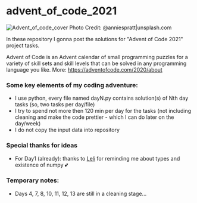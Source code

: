 # advent_of_code_2021

![Advent_of_code_cover Photo Credit: @anniespratt|unsplash.com](https://github.com/asyaparfenova/advent_of_code_2021/blob/main/cover.jpg?raw=true "Photo Credit: 
@Joanna Kosinska|unsplash.com")

In these repository I gonna post the solutions for "Advent of Code 2021" project tasks.

Advent of Code is an Advent calendar of small programming puzzles for a variety of skill sets and skill levels that can be solved in any programming language you like.
More: https://adventofcode.com/2020/about

### Some key elements of my coding adventure:
- I use python, every file named dayN.py contains solution(s) of Nth day tasks (so, two tasks per day/file)
- I try to spend not more then 120 min per day for the tasks (not including cleaning and make the code prettier - which I can do later on the day/week)
- I do not copy the input data into repository

### Special thanks for ideas
- For Day1 (already): thanks to [Leli](https://github.com/lelilia) for reminding me about types and existence of numpy 💕

### Temporary notes:
- Days 4, 7, 8, 10, 11, 12, 13 are still in a cleaning stage...
